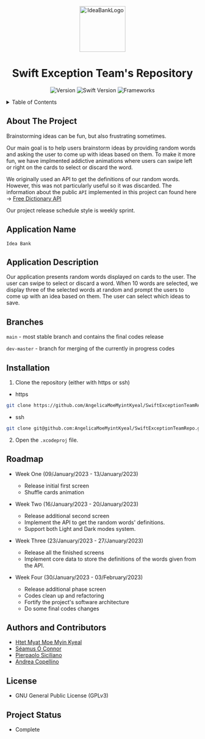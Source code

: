 <p align="center">
<img width="120" alt="IdeaBankLogo" src="https://user-images.githubusercontent.com/74500135/217266584-fe6d83db-0d41-414a-bce4-a34cb4f58be3.png">
<h1 align="center">Swift Exception Team's Repository </h1>
<div style="text" align="center">

![Version](https://img.shields.io/static/v1?label=Version&message=1.0&color=brightgreen)
![Swift Version](https://img.shields.io/static/v1?label=Swift%20Version&message=5&color=brightgreen&logo=swift)
![Frameworks](https://img.shields.io/static/v1?label=Frameworks&message=SwiftUI&color=brightgreen&logo=swift)

</div>
</p>

<details>
  <summary>Table of Contents</summary>
  <ol>
    <li>
      <a href="#about-the-project">About The Project</a>
    </li>
    <li>
      <a href="#application-name">Application Name</a>
    </li>
    <li><a href="#application-description">Application Description</a></li>
    <li><a href="#branches">Branches</a></li>
    <li><a href="#installation">Installation</a></li>
    <li><a href="#roadmap">Roadmap</a></li>
    <li><a href="#authors-and-contributors">Authors and Contributors</a></li>
    <li><a href="#license">License</a></li>
    <li><a href="#project-status">Project Status</a></li>
  </ol>
</details>

## About The Project

Brainstorming ideas can be fun, but also frustrating sometimes. 

Our main goal is to help users brainstorm ideas by providing random words and asking the user to come up with ideas based on them. To make it more fun, we have implmented addictive animations where users can swipe left or right on the cards to select or discard the word. 

We originally used an API to get the definitions of our random words. However, this was not particularly useful so it was discarded.
The information about the public `API` implemented in this project can found here -> [Free Dictionary API](https://dictionaryapi.dev)

Our project release schedule style is weekly sprint.

## Application Name
`
Idea Bank
`

## Application Description

Our application presents random words displayed on cards to the user. The user can swipe to select or discard a word. When 10 words are selected, we display three of the selected words at random and prompt the users to come up with an idea based on them. The user can select which ideas to save. 

## Branches

`main` - most stable branch and contains the final codes release

`dev-master` - branch for merging of the currently in progress codes

## Installation

1. Clone the repository (either with https or ssh)

  - https

  ```sh
  git clone https://github.com/AngelicaMoeMyintKyeal/SwiftExceptionTeamRepo.git
  ```

  - ssh
  
  ```sh
  git clone git@github.com:AngelicaMoeMyintKyeal/SwiftExceptionTeamRepo.git
  ```

2. Open the `.xcodeproj` file.

## Roadmap

- Week One (09/January/2023 - 13/January/2023)
  - Release initial first screen 
  - Shuffle cards animation

- Week Two (16/January/2023 - 20/January/2023)
  - Release additional second screen
  - Implement the API to get the random words' definitions.
  - Support both Light and Dark modes system.

- Week Three (23/January/2023 - 27/January/2023)
  - Release all the finished screens
  - Implement core data to store the definitions of the words given from the API.
  
- Week Four (30/January/2023 - 03/February/2023)
  - Release additional phase screen
  - Codes clean up and refactoring
  - Fortify the project's software architecture
  - Do some final codes changes

## Authors and Contributors

- [Htet Myat Moe Myin Kyeal](https://github.com/AngelicaMoeMyintKyeal)
- [Séamus Ó Connor](https://github.com/shinra-electric)
- [Pierpaolo Siciliano](https://github.com/PierSic-dev)
- [Andrea Copellino](https://github.com/andreacopellino1)

## License

- GNU General Public License (GPLv3)

## Project Status

- Complete
